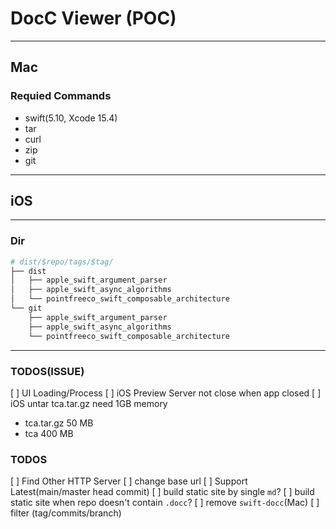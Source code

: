 # DocC Viewer (POC)

---

## Mac

### Requied Commands

* swift(5.10, Xcode 15.4)
* tar
* curl
* zip
* git

---

## iOS

---

### Dir

```sh
# dist/$repo/tags/$tag/
├── dist
│   ├── apple_swift_argument_parser
│   ├── apple_swift_async_algorithms
│   └── pointfreeco_swift_composable_architecture
└── git
    ├── apple_swift_argument_parser
    ├── apple_swift_async_algorithms
    └── pointfreeco_swift_composable_architecture
```

---

### TODOS(ISSUE)

[ ] UI Loading/Process
[ ] iOS Preview Server not close when app closed
[ ] iOS untar tca.tar.gz need 1GB memory
 * tca.tar.gz  50 MB
 * tca        400 MB

### TODOS

[ ] Find Other HTTP Server
  [ ] change base url
[ ] Support Latest(main/master head commit)
[ ] build static site by single `md`?
[ ] build static site when repo doesn't contain `.docc`?
[ ] remove `swift-docc`(Mac)
[ ] filter (tag/commits/branch)